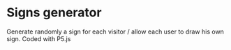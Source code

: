 # Signs generator

Generate randomly a sign for each visitor / allow each user to draw his own sign.
Coded with P5.js
